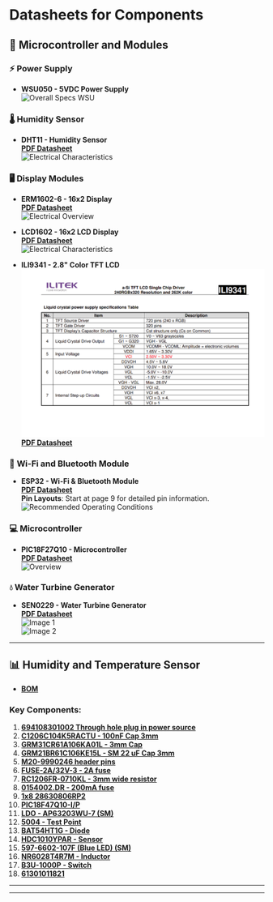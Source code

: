 # **Datasheets for Components**

## 🔌 **Microcontroller and Modules**

### ⚡ **Power Supply**
- **WSU050 - 5VDC Power Supply**  
  ![Overall Specs WSU](https://github.com/user-attachments/assets/dc10a508-ec1d-462f-a71c-8584cde97fef)

### 🌡️ **Humidity Sensor**
- **DHT11 - Humidity Sensor**  
  [**PDF Datasheet**](https://github.com/user-attachments/files/18630566/DHT11-Technical-Data-Sheet-Translated-Version-1143054.pdf)  
  ![Electrical Characteristics](https://github.com/user-attachments/assets/68ef25b9-58d5-4356-8450-5e7f9221cc1c)

### 🖥️ **Display Modules**
- **ERM1602-6 - 16x2 Display**  
  [**PDF Datasheet**](https://github.com/user-attachments/files/18630571/ERM1602-6_Series_Datasheet.pdf)  
  ![Electrical Overview](https://github.com/user-attachments/assets/eabb65a6-703c-40cc-bb7a-979b12244ff6)

- **LCD1602 - 16x2 LCD Display**  
  [**PDF Datasheet**](https://github.com/user-attachments/files/18630576/LCD1602.pdf)  
  ![Electrical Characteristics](https://github.com/user-attachments/assets/8bfb4eda-ae0c-4384-92bf-e412e4078cba)

- **ILI9341 - 2.8" Color TFT LCD**  
  ![ILI9341 LCD](LCD.png)  
  [**PDF Datasheet**](https://drive.google.com/file/d/13Vzs_nryKCrYzu6Ut4T06sFtYOACqKBY/view?usp=drive_link)

### 📶 **Wi-Fi and Bluetooth Module**
- **ESP32 - Wi-Fi & Bluetooth Module**  
  [**PDF Datasheet**](https://github.com/user-attachments/files/18630572/esp32-wroom-32_datasheet_en.pdf)  
  **Pin Layouts**: Start at page 9 for detailed pin information.  
  ![Recommended Operating Conditions](https://github.com/user-attachments/assets/268f1eca-8b5f-4e95-8691-5cc215755d1f)

### 💻 **Microcontroller**
- **PIC18F27Q10 - Microcontroller**  
  [**PDF Datasheet**](https://github.com/user-attachments/files/18630579/PIC18F27-47Q10-Micorcontroller-Data-Sheet-DS40002043.pdf)  
  ![Overview](https://github.com/user-attachments/assets/863233ec-4e85-42bb-b062-0bb46e0e7dd3)

### 💧 **Water Turbine Generator**
- **SEN0229 - Water Turbine Generator**  
  [**PDF Datasheet**](https://github.com/user-attachments/files/18630581/SEN0229_Web.pdf)  
  ![Image 1](https://github.com/user-attachments/assets/3c0c55e7-2fe0-4196-90d2-f14bdf774e51)  
  ![Image 2](https://github.com/user-attachments/assets/a5fec78f-e4f0-40a6-afc2-2a082cf8aa5c)

---

## 📊 **Humidity and Temperature Sensor**

- [**BOM**](https://docs.google.com/spreadsheets/d/1XDYP-75lMF53_pUxz10kB5wWfIxgC6Pn/edit?gid=1046845005#gid=1046845005)

### **Key Components:**

1. [**694108301002 Through hole plug in power source**](https://datasheet.ciiva.com/pdfs/VipMasterIC/IC/MIDC/MIDC-S-A0001192814/MIDC-S-A0001192814-1.pdf?src-supplier=IHS+Markit)
2. [**C1206C104K5RACTU - 100nF Cap 3mm**](https://datasheet.ciiva.com/pdfs/VipMasterIC/IC/TDKC/TDKC-S-A0008953915/TDKC-S-A0008953915-1.pdf?src-supplier=IHS+Markit)
3. [**GRM31CR61A106KA01L - 3mm Cap**](https://search.murata.co.jp/Ceramy/image/img/A01X/G101/ENG/GRM31CR61A106KA01-01.pdf)
4. [**GRM21BR61C106KE15L - SM 22 uF Cap 3mm**](https://octopart.com/datasheet/grm21br60j226me39l-murata-196432)
5. [**M20-9990246 header pins**](https://www.alldatasheet.com/datasheet-pdf/pdf/528105/AD/M20-9990246.html)
6. [**FUSE-2A/32V-3 - 2A fuse**](https://www.littelfuse.com/assetdocs/littelfuse-fuse-154-series-data-sheet?assetguid=a8a8a462-7295-481b-a91b-d770dabf005b)
7. [**RC1206FR-0710KL - 3mm wide resistor**](https://www.yageo.com/upload/media/product/products/datasheet/rchip/PYu-RC_Group_51_RoHS_L_12.pdf)
8. [**0154002.DR - 200mA fuse**](https://www.mouser.com/datasheet/2/87/eaton_corporation_bus_elx_ds_2017_gma_series-1160518.pdf)
9. [**1x8 28630806RP2**](https://octopart.com/datasheet/28630806rp2-norcomp-248002)
10. [**PIC18F47Q10-I/P**](https://ww1.microchip.com/downloads/aemDocuments/documents/MCU08/ProductDocuments/DataSheets/PIC18F27-47Q10-Micorcontroller-Data-Sheet-DS40002043.pdf)
11. [**LDO - AP63203WU-7 (SM)**](https://www.diodes.com/assets/Datasheets/AP63200-AP63201-AP63203-AP63205.pdf)
12. [**5004 - Test Point**](https://www.keyelco.com/userAssets/file/M65p56.pdf)
13. [**BAT54HT1G - Diode**](https://www.onsemi.com/pdf/datasheet/bat54ht1-d.pdf)
14. [**HDC1010YPAR - Sensor**](https://www.ti.com/general/docs/suppproductinfo.tsp?distId=10&gotoUrl=https%3A%2F%2Fwww.ti.com%2Flit%2Fgpn%2Fhdc1010)
15. [**597-6602-107F (Blue LED) (SM)**](https://s3-us-west-2.amazonaws.com/catsy.557/C18571.pdf)
16. [**NR6028T4R7M - Inductor**](https://mm.digikey.com/Volume0/opasdata/d220001/medias/docus/610/NR6028T4R7M_SS.pdf)
17. [**B3U-1000P - Switch**](https://omronfs.omron.com/en_US/ecb/products/pdf/en-b3u.pdf)
18. [**61301011821**](https://www.we-online.com/components/products/datasheet/6130xx11821.pdf)

---
---

